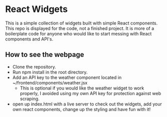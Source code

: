 # React Widgets #

This is a simple collection of widgets built with simple React components.
This repo is displayed for the code, not a finished project. It is more of a
boilerplate code for anyone who would like to start messing with React
components and API's.

## How to see the webpage ##
* Clone the repository.
* Run npm install in the root directory.
* Add an API key to the weather component located in ~/frontend/components/weather.jsx
  * This is optional if you would like the weather widget to work properly, I avoided
  using my own API key for protection against web scraping.
* open up index.html with a live server to check out the widgets, add your own react components, change up the styling and have fun with it!
